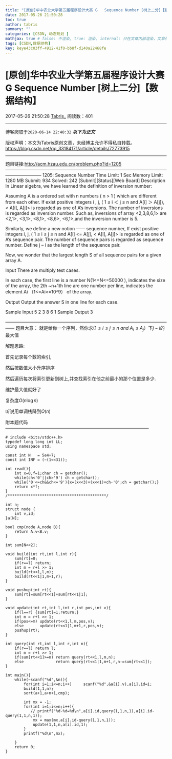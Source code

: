 ```yaml
---
title: "[原创]华中农业大学第五届程序设计大赛 G	Sequence Number [树上二分]【数据结构】"
date: 2017-05-26 21:50:28
toc: true
author: tabris
summary: ""
categories: [CSDN, 动态规划 ]
mathjax: true # false: 不渲染, true: 渲染, internal: 只在文章内部渲染，文章列表中不渲染
tags: [CSDN,数据结构]
key: keye43c03ff-4912-41f0-bb8f-d140a22468fe
---
```


# [原创]华中农业大学第五届程序设计大赛 G	Sequence Number [树上二分]【数据结构】

2017-05-26 21:50:28  [Tabris_](https://me.csdn.net/qq_33184171) 阅读数：401

---

博客爬取于`2020-06-14 22:40:32`
***以下为正文***

版权声明：本文为Tabris原创文章，未经博主允许不得私自转载。
https://blog.csdn.net/qq_33184171/article/details/72773915

<!-- more -->

---

题目链接:http://acm.hzau.edu.cn/problem.php?id=1205
————————————————————————————————————————————
1205: Sequence Number
Time Limit: 1 Sec  Memory Limit: 1280 MB
Submit: 934  Solved: 242
[Submit][Status][Web Board]
Description
     In Linear algebra, we have learned the definition of inversion number:

   Assuming A is a ordered set with n numbers ( n > 1 ) which are different from each other. If exist positive integers i , j, ( 1 ≤ i ＜ j ≤ n and A[i] ＞ A[j]), < A[i], A[j]> is regarded as one of A’s inversions. The number of inversions is regarded as inversion number. Such as, inversions of array <2,3,8,6,1> are <2,1>, <3,1>, <8,1>, <8,6>, <6,1>,and the inversion number is 5.

   Similarly, we define a new notion —— sequence number, If exist positive integers i, j, ( 1 ≤ i ≤ j ≤ n and A[i]  <=  A[j], < A[i], A[j]> is regarded as one of A’s sequence pair. The number of sequence pairs is regarded as sequence number. Define j – i as the length of the sequence pair.

   Now, we wonder that the largest length S of all sequence pairs for a given array A. 

Input
    There are multiply test cases.

   In each case, the first line is a number N(1<=N<=50000 ), indicates the size of the array, the 2th ~n+1th line are one number per line, indicates the element Ai （1<=Ai<=10^9） of the array.  

Output
 Output the answer S in one line for each case. 

Sample Input
5
2 3 8 6 1
Sample Output
3

——————————————————————————————————————
题目大意：
就是给你一个序列，然你求$( 1 ≤ i ≤ j ≤ n\ and \ A_i  ≤  A_j）$下$j-i$的最大值

解题思路:

首先记录每个数的索引,

然后按数值大小升序排序

然后遍历每次将索引更新到树上,并查找索引在他之前最小的那个位置是多少. 

维护最大值就好了

复杂度$O(n\log n)$

听说用单调栈降到$O(n)$

附本题代码
————————————————————————————————
```
# include <bits/stdc++.h>
typedef long long int LL;
using namespace std;
 
const int N   = 5e4+7;
const int INF = (~(1<<31));
 
int read(){
    int x=0,f=1;char ch = getchar();
    while(ch<'0'||ch>'9') ch = getchar();
    while('0'<=ch&&ch<='9'){x=(x<<3)+(x<<1)+ch-'0';ch = getchar();}
    return x*f;
}
/*******************************************/
 
int n;
struct node {
    int v,id;
}a[N];
 
bool cmp(node A,node B){
    return A.v<B.v;
}
 
int sum[N<<2];
 
void build(int rt,int l,int r){
    sum[rt]=0;
    if(r==l) return;
    int m = r+l >> 1;
    build(rt<<1,l,m);
    build(rt<<1|1,m+1,r);
}
 
void pushup(int rt){
    sum[rt]=sum[rt<<1]+sum[rt<<1|1];
}
 
void update(int rt,int l,int r,int pos,int v){
    if(l==r) {sum[rt]=1;return;}
    int m = r+l >> 1;
    if(pos<=m) update(rt<<1,l,m,pos,v);
    else       update(rt<<1|1,m+1,r,pos,v);
    pushup(rt);
}
 
int query(int rt,int l,int r,int n){
    if(r==l) return l;
    int m = r+l >> 1;
    if(sum[rt<<1]>=n) return query(rt<<1,l,m,n);
    else              return query(rt<<1|1,m+1,r,n-=sum[rt<<1]);
}
 
int main(){
    while(~scanf("%d",&n)){
        for(int i=1;i<=n;i++)     scanf("%d",&a[i].v),a[i].id=i;
        build(1,1,n);
        sort(a+1,a+n+1,cmp);
 
        int mx = -1;
        for(int i=1;i<=n;i++){
           // printf("%d-%d=%d\n",a[i].id,query(1,1,n,1),a[i].id-query(1,1,n,1));
            mx = max(mx,a[i].id-query(1,1,n,1));
            update(1,1,n,a[i].id,1);
        }
        printf("%d\n",mx);
 
    }
    return 0;
}
```

